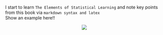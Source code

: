 I start to learn `The Elements of Statistical Learning` and note key points from this book via `markdown syntax and latex`<br>
Show an example here!!<br>
<div align=center><img src="http://latex.codecogs.com/gif.latexx?\%20E^2=mc^2"></div><br>
